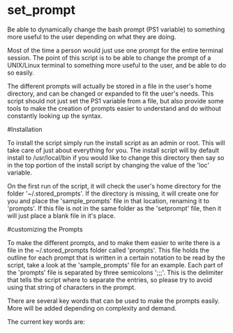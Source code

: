 # set_prompt
Be able to dynamically change the bash prompt (PS1 variable) to
something more useful to the user depending on what they are doing.

  Most of the time a person would just use one prompt for the entire
terminal session. The point of this script is to be able to change
the prompt of a UNIX/Linux terminal to something more useful to the
user, and be able to do so easily.

  The different prompts will actually be stored in a file in the
user's home directory, and can be changed or expanded to fit the
user's needs. This script should not just set the PS1 variable from
a file, but also provide some tools to make the creation of prompts
easier to understand and do without constantly looking up the syntax.

#Installation

  To install the script simply run the install script as an admin
or root. This will take care of just about everything for you. The
install script will by default install to /usr/local/bin if you would
like to change this directory then say so in the top portion of the
install script by changing the value of the 'loc' variable.

  On the first run of the script, it will check the user's home
directory for the folder '~/.stored_prompts'. If the directory is
missing, it will create one for you and place the 'sample_prompts'
file in that location, renaming it to 'prompts'. If this file is not
in the same folder as the 'setprompt' file, then it will just place
a blank file in it's place.

#customizing the Prompts

  To make the different prompts, and to make them easier to write
there is a file in the ~/.stored_prompts folder called 'prompts'.
This file holds the outline for each prompt that is written in a
certain notation to be read by the script, take a look at the
'sample_prompts' file for an example. Each part of the 'prompts'
file is separated by three semicolons ';;;'. This is the delimiter
that tells the script where to separate the entries, so please try
to avoid using that string of characters in the prompt.

   There are several key words that can be used to make the prompts
easily. More will be added depending on complexity and demand.

The current key words are:
